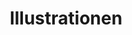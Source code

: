 ---
title: Illustrationen
pageId: illustration-list
layout: pages/gallery-list
list:
- pageId: ilustrace/weil
- pageId: ilustrace/ticho
- pageId: ilustrace/kafka
- pageId: ilustrace/don-juan
- pageId: ilustrace/psi-vino
- pageId: ilustrace/duse-zrcadlo
---